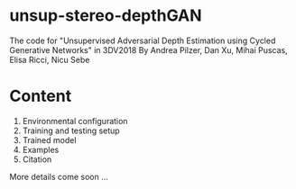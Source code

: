 # unsup-stereo-depthGAN
The code for "Unsupervised Adversarial Depth Estimation using Cycled Generative Networks" in 3DV2018
By Andrea Pilzer, Dan Xu, Mihai Puscas, Elisa Ricci, Nicu Sebe
# Content
1. Environmental configuration
2. Training and testing setup
3. Trained model
4. Examples
5. Citation

More details come soon ...

